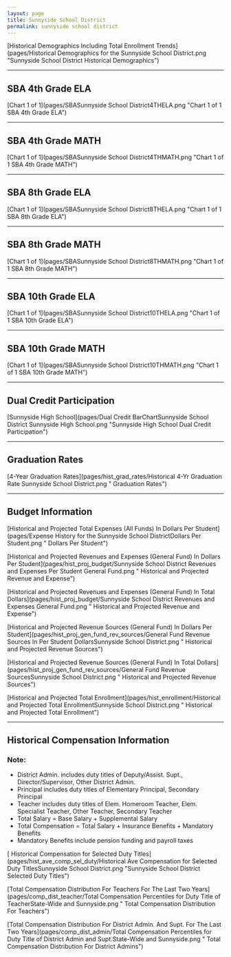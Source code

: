 ```yaml
---
layout: page
title: Sunnyside School District
permalink: sunnyside school district
---
```



[Historical Demographics Including Total Enrollment Trends](pages/Historical Demographics for the Sunnyside School District.png "Sunnyside School District Historical Demographics")

___

## SBA 4th Grade ELA

[Chart 1 of 1](pages/SBASunnyside School District4THELA.png "Chart 1 of 1 SBA 4th Grade ELA")


___

## SBA 4th Grade MATH

[Chart 1 of 1](pages/SBASunnyside School District4THMATH.png "Chart 1 of 1 SBA 4th Grade MATH")


___

## SBA 8th Grade ELA

[Chart 1 of 1](pages/SBASunnyside School District8THELA.png "Chart 1 of 1 SBA 8th Grade ELA")


___

## SBA 8th Grade MATH

[Chart 1 of 1](pages/SBASunnyside School District8THMATH.png "Chart 1 of 1 SBA 8th Grade MATH")


___

## SBA 10th Grade ELA

[Chart 1 of 1](pages/SBASunnyside School District10THELA.png "Chart 1 of 1 SBA 10th Grade ELA")


___

## SBA 10th Grade MATH

[Chart 1 of 1](pages/SBASunnyside School District10THMATH.png "Chart 1 of 1 SBA 10th Grade MATH")


___

## Dual Credit Participation

[Sunnyside High School](pages/Dual Credit BarChartSunnyside School District Sunnyside High School.png "Sunnyside High School Dual Credit Participation")


___

## Graduation Rates

[4-Year Graduation Rates](pages/hist_grad_rates/Historical 4-Yr Graduation Rate Sunnyside School District.png " Graduation Rates")


___

## Budget Information

[Historical and Projected Total Expenses (All Funds) In Dollars Per Student](pages/Expense History for the Sunnyside School DistrictDollars Per Student.png " Dollars Per Student")

[Historical and Projected Revenues and Expenses (General Fund) In Dollars Per Student](pages/hist_proj_budget/Sunnyside School District Revenues and Expenses Per Student General Fund.png " Historical and Projected Revenue and Expense")

[Historical and Projected Revenues and Expenses (General Fund) In Total Dollars](pages/hist_proj_budget/Sunnyside School District Revenues and Expenses General Fund.png " Historical and Projected Revenue and Expense")

[Historical and Projected Revenue Sources (General Fund) In Dollars Per Student](pages/hist_proj_gen_fund_rev_sources/General Fund Revenue Sources In Per Student DollarsSunnyside School District.png " Historical and Projected Revenue Sources")

[Historical and Projected Revenue Sources (General Fund) In Total Dollars](pages/hist_proj_gen_fund_rev_sources/General Fund Revenue SourcesSunnyside School District.png " Historical and Projected Revenue Sources")

[Historical and Projected Total Enrollment](pages/hist_enrollment/Historical and Projected Total EnrollmentSunnyside School District.png " Historical and Projected Total Enrollment")


___

## Historical Compensation Information
### Note:
- District Admin. includes duty titles of Deputy/Assist. Supt., Director/Supervisor, Other District Admin.
- Principal includes duty titles of Elementary Principal, Secondary Principal
- Teacher includes duty titles of Elem. Homeroom Teacher, Elem. Specialist Teacher, Other Teacher, Secondary Teacher
- Total Salary = Base Salary + Supplemental Salary
- Total Compensation = Total Salary + Insurance Benefits + Mandatory Benefits
- Mandatory Benefits include pension funding and payroll taxes

[ Historical Compensation for Selected Duty Titles](pages/hist_ave_comp_sel_duty/Historical Ave Compensation for Selected Duty TitlesSunnyside School District.png "Sunnyside School District Selected Duty Titles")

[Total Compensation Distribution For Teachers For The Last Two Years](pages/comp_dist_teacher/Total Compensation Percentiles for Duty Title of TeacherState-Wide and Sunnyside.png " Total Compensation Distribution For Teachers")

[Total Compensation Distribution For District Admin. And Supt. For The Last Two Years](pages/comp_dist_admin/Total Compensation Percentiles for Duty Title of District Admin and Supt.State-Wide and Sunnyside.png " Total Compensation Distribution For District Admins")

